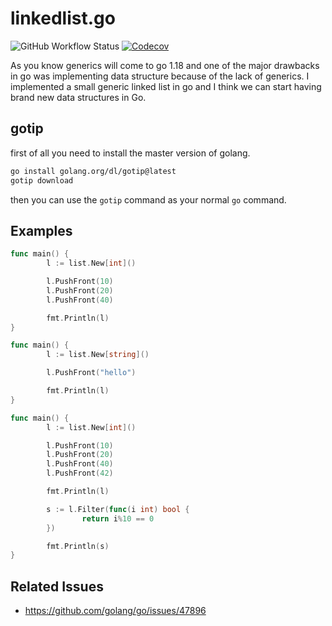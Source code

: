 # linkedlist.go

![GitHub Workflow Status](https://img.shields.io/github/workflow/status/1995parham/linkedlist.go/ci?label=ci&logo=github&style=flat-square)
[![Codecov](https://img.shields.io/codecov/c/gh/1995parham/linkedlist.go?logo=codecov&style=flat-square)](https://codecov.io/gh/1995parham/saf)

As you know generics will come to go 1.18 and one of the major drawbacks in go was implementing data structure because of the lack of generics.
I implemented a small generic linked list in go and I think we can start having brand new data structures in Go.

## gotip

first of all you need to install the master version of golang.

```sh
go install golang.org/dl/gotip@latest
gotip download
```

then you can use the `gotip` command as your normal `go` command.

## Examples

```go
func main() {
        l := list.New[int]()

        l.PushFront(10)
        l.PushFront(20)
        l.PushFront(40)

        fmt.Println(l)
}
```

```go
func main() {
        l := list.New[string]()

        l.PushFront("hello")

        fmt.Println(l)
}
```

```go
func main() {
        l := list.New[int]()

        l.PushFront(10)
        l.PushFront(20)
        l.PushFront(40)
        l.PushFront(42)

        fmt.Println(l)

        s := l.Filter(func(i int) bool {
                return i%10 == 0
        })

        fmt.Println(s)
}
```

## Related Issues

- https://github.com/golang/go/issues/47896
